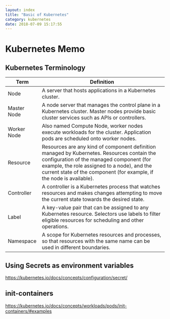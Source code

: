 ```yaml
---
layout: index
title: "Basic of Kubernetes"
category: kubernetes
date: 2018-07-09 15:17:55
---
```


# Kubernetes Memo

## Kubernetes Terminology

Term | Definition
--- | ---
Node | A server that hosts applications in a Kubernetes cluster.
Master Node | A node server that manages the control plane in a Kubernetes cluster. Master nodes provide basic cluster services such as APIs or controllers.
Worker Node | Also named Compute Node, worker nodes execute workloads for the cluster. Application pods are scheduled onto worker nodes.
Resource| Resources are any kind of component definition managed by Kubernetes. Resources contain the configuration of the managed component (for example, the role assigned to a node), and the current state of the component (for example, if the node is available).
Controller | A controller is a Kubernetes process that watches resources and makes changes attempting to move the current state towards the desired state.
Label | A key-value pair that can be assigned to any Kubernetes resource. Selectors use labels to filter eligible resources for scheduling and other operations.
Namespace | A scope for Kubernetes resources and processes, so that resources with the same name can be used in different boundaries.






## Using Secrets as environment variables

https://kubernetes.io/docs/concepts/configuration/secret/

## init-containers

https://kubernetes.io/docs/concepts/workloads/pods/init-containers/#examples







